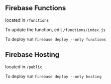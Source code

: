 ## Firebase Functions 
located in `/functions`

To update the function,
edit `/functions/index.js`

To deploy run `firebase deploy --only functions`

## Firebase Hosting
located in `/public`

To deploy run `firebase deploy --only hosting`
